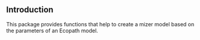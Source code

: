 ## Introduction

This package provides functions that help to create a mizer model based
on the parameters of an Ecopath model.
